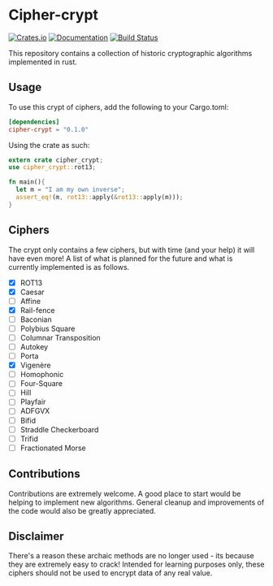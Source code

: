 # Cipher-crypt
[![Crates.io](https://img.shields.io/crates/v/cipher-crypt.svg)](https://crates.io/crates/cipher-crypt)
[![Documentation](https://docs.rs/cipher-crypt/badge.svg)](https://docs.rs/cipher-crypt)
[![Build Status](https://travis-ci.org/arosspope/cipher-crypt.svg?branch=master)](https://travis-ci.org/arosspope/cipher-crypt)

This repository contains a collection of historic cryptographic algorithms
implemented in rust.

## Usage

To use this crypt of ciphers, add the following to your Cargo.toml:

```toml
[dependencies]
cipher-crypt = "0.1.0"
```
Using the crate as such:

```rust
extern crate cipher_crypt;
use cipher_crypt::rot13;

fn main(){
  let m = "I am my own inverse";
  assert_eq!(m, rot13::apply(&rot13::apply(m)));
}
```

## Ciphers

The crypt only contains a few ciphers, but with time (and your help) it will have even more! A list of what is planned for the future and what is currently implemented is as follows.

- [x] ROT13
- [x] Caesar
- [ ] Affine
- [x] Rail-fence
- [ ] Baconian
- [ ] Polybius Square
- [ ] Columnar Transposition
- [ ] Autokey
- [ ] Porta
- [x] Vigenère
- [ ] Homophonic
- [ ] Four-Square
- [ ] Hill
- [ ] Playfair
- [ ] ADFGVX
- [ ] Bifid
- [ ] Straddle Checkerboard
- [ ] Trifid
- [ ] Fractionated Morse

## Contributions

Contributions are extremely welcome. A good place to start would be helping to implement new algorithms. General cleanup and improvements of the code would also be greatly appreciated.

## Disclaimer

There's a reason these archaic methods are no longer used - its because they are extremely easy to crack!
Intended for learning purposes only, these ciphers should not be used to encrypt data of any real value.

